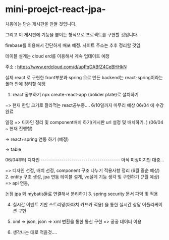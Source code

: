 # mini-proejct-react-jpa-

처음에는 단순 게시판을 만들 것입니다.

그리고 이 게시판에 기능을 붙이는 형식으로 프로젝트를 구현할 것입니다.

firebase를 이용해서 간단하게 배포 예정. 사이트 주소는 추후 정리할 것임.

테이블 설계는 cloud erd를 이용해서 계속 업데이트 예정

주소 : https://www.erdcloud.com/d/upPqDABfZ4CeBHHkN

실제 react 로 구현한 front부분과 spring 으로 만든 backend는 react-spring이라는 폴더 안에 정리할 예정

1. react 공부하기
 npx create-react-app (bolider plate)로 설치하기

=> 현재 한입 크기로 잘라먹는 react공부중....  6/10일까지 마무리 예상
06/04 에 수강 완료

일정
=> 디자인 정리 및 component배치 하기(게시판 url 설정 및 배치하기. )
(06/04 ~ 현재 진행형)

=> react+spring 연동 하기
(예정)

=> table 

06/04부터 디자인 
--------------------------------------- 아직 미정이지만 대충...

 => 디자인 선정, 배치 선정, 
 component 구조 나누기 
 적용사항 정리
 (6월 중순 예상)
2. entity 구조 생성, jpa 연동
 테이블 설계,
 vo설계
 기능 생각 및 구현하기
 (7월 예상)
  => api 연동,

  논점
  jpa 와 mybatis둘로 연결해서 분리하기
3. spring security 문서 파악 및 적용

4. 실시간 이벤트 기반 스트리밍(아파치 카프카 적용)
을 통한 실시간 상담 어플리케이션 구현

5. xml => json, json => xml 변환을 통한 통신 구현
=> 공공 데이터 이용

6. 생각나는 대로 적을것....
 
